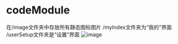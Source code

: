 # codeModule
在/image文件夹中存放所有静态图标图片
/myIndex文件夹为“我的”界面
/userSetup文件夹是“设置”界面
![image](https://user-images.githubusercontent.com/74143726/155863582-5840be3c-4dbb-486e-854a-1e7351b59b68.png)
